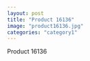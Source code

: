 ```yaml
---
layout: post
title: "Product 16136"
image: "product16136.jpg"
categories: "category1"
---
```

Product 16136
